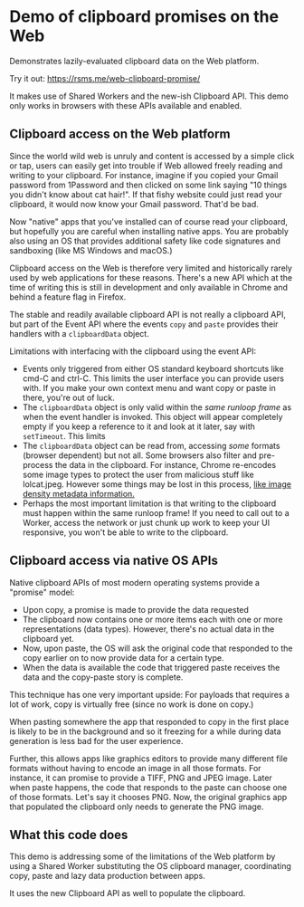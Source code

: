 # Demo of clipboard promises on the Web

Demonstrates lazily-evaluated clipboard data on the Web platform.

Try it out: <https://rsms.me/web-clipboard-promise/>

It makes use of Shared Workers and the new-ish Clipboard API.
This demo only works in browsers with these APIs available and enabled.


## Clipboard access on the Web platform

Since the world wild web is unruly and content is accessed by a simple click or tap,
users can easily get into trouble if Web allowed freely reading and writing to your
clipboard. For instance, imagine if you copied your Gmail password from 1Password
and then clicked on some link saying "10 things you didn't know about cat hair!".
If that fishy website could just read your clipboard, it would now know your Gmail
password. That'd be bad.

Now "native" apps that you've installed can of course read your clipboard, but hopefully
you are careful when installing native apps. You are probably also using an OS that
provides additional safety like code signatures and sandboxing (like MS Windows and macOS.)

Clipboard access on the Web is therefore very limited and historically rarely used by
web applications for these reasons. There's a new API which at the time of writing this is
still in development and only available in Chrome and behind a feature flag in Firefox.

The stable and readily available clipboard API is not really a clipboard API, but part
of the Event API where the events `copy` and `paste` provides their handlers with a
`clipboardData` object.

Limitations with interfacing with the clipboard using the event API:

- Events only triggered from either OS standard keyboard shortcuts like cmd-C and ctrl-C.
  This limits the user interface you can provide users with. If you make your own context
  menu and want copy or paste in there, you're out of luck.
- The `clipboardData` object is only valid within the _same runloop frame_ as when the
  event handler is invoked. This object will appear completely empty if you keep a reference
  to it and look at it later, say with `setTimeout`. This limits
- The `clipboardData` object can be read from, accessing _some_ formats (browser dependent)
  but not all. Some browsers also filter and pre-process the data in the clipboard.
  For instance, Chrome re-encodes some image types to protect the user from malicious stuff
  like lolcat.jpeg. However some things may be lost in this process, [like image density
  metadata information.](https://bugs.chromium.org/p/chromium/issues/detail?id=355477)
- Perhaps the most important limitation is that writing to the clipboard must happen within
  the same runloop frame! If you need to call out to a Worker, access the network or just
  chunk up work to keep your UI responsive, you won't be able to write to the clipboard.


## Clipboard access via native OS APIs

Native clipboard APIs of most modern operating systems provide a "promise" model:

- Upon copy, a promise is made to provide the data requested
- The clipboard now contains one or more items each with one or more representations (data types).
  However, there's no actual data in the clipboard yet.
- Now, upon paste, the OS will ask the original code that responded to the copy earlier on
  to now provide data for a certain type.
- When the data is available the code that triggered paste receives the data and the copy-paste
  story is complete.

This technique has one very important upside: For payloads that requires a lot of work, copy is
virtually free (since no work is done on copy.)

When pasting somewhere the app that responded to copy in the first place is likely to be in the
background and so it freezing for a while during data generation is less bad for the
user experience.

Further, this allows apps like graphics editors to provide many different file formats without
having to encode an image in all those formats. For instance, it can promise to provide a
TIFF, PNG and JPEG image.
Later when paste happens, the code that responds to the paste can choose one of those formats.
Let's say it chooses PNG. Now, the original graphics app that populated the clipboard only needs
to generate the PNG image.


## What this code does

This demo is addressing some of the limitations of the Web platform by using a Shared Worker
substituting the OS clipboard manager, coordinating copy, paste and lazy data production between
apps.

It uses the new Clipboard API as well to populate the clipboard.

